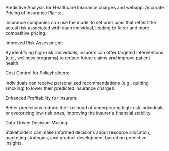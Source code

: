 Predictive Analysis for Healthcare Insurance charges and webapp. 
 Accurate Pricing of Insurance Plans:

Insurance companies can use the model to set premiums that reflect the actual risk associated with each individual, leading to fairer and more competitive pricing.

Improved Risk Assessment:

By identifying high-risk individuals, insurers can offer targeted interventions (e.g., wellness programs) to reduce future claims and improve patient health.

Cost Control for Policyholders:

Individuals can receive personalized recommendations (e.g., quitting smoking) to lower their predicted insurance charges.

Enhanced Profitability for Insurers:

Better predictions reduce the likelihood of underpricing high-risk individuals or overpricing low-risk ones, improving the insurer's financial stability.

Data-Driven Decision-Making:

Stakeholders can make informed decisions about resource allocation, marketing strategies, and product development based on predictive insights.
